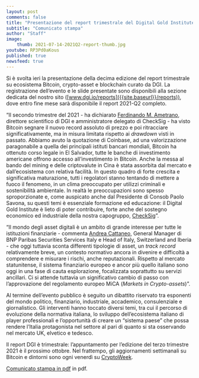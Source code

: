 ```yaml
---
layout: post
comments: false
title: "Presentazione del report trimestrale del Digital Gold Institute"
subtitle: "Comunicato stampa" 
author: "Staff"
image:
    thumb: 2021-07-14-2021Q2-report-thumb.jpg
youtube: RP3Pd0aKous
published: true
newsfeed: true
---
```


Si è svolta ieri la presentazione della decima edizione del report trimestrale su ecosistema Bitcoin, crypto-asset e blockchain curato da DGI.
La registrazione dell’evento e le slide presentate sono disponibili alla sezione dedicata del nostro sito ([www.dgi.io/reports]({{site.baseurl}}/reports)), dove entro fine mese sarà disponibile il report 2021-Q2 completo.

“Il secondo trimestre del 2021 - ha dichiarato [Ferdinando M. Ametrano](https://ametrano.net/it/about/),  direttore scientifico di DGI e amministratore delegato di CheckSig - ha visto Bitcoin segnare il nuovo record assoluto di prezzo e poi ritracciare significativamente, ma in misura limitata rispetto ai _drawdown_ visti in passato. Abbiamo avuto la quotazione di Coinbase, ad una valorizzazione paragonabile a quella dei principali istituti bancari mondiali, Bitcoin ha ottenuto corso legale in El Salvador, tutte le banche di investimento americane offrono accesso all’investimento in Bitcoin. Anche la messa al bando del mining e delle criptovalute in Cina è stata assorbita dal mercato e dall’ecosistema con relativa facilità. In questo quadro di forte crescita e significativa maturazione, tutti i regolatori stanno tentando di mettere a fuoco il fenomeno, in un clima preoccupato per utilizzi criminali e sostenibilità ambientale. In realtà le preoccupazioni sono spesso sproporzionate e, come auspicato anche dal Presidente di Consob Paolo Savona, su questi temi è essenziale formazione ed educazione: il Digital Gold Institute è lieto di poter contribuire, forte anche del sostegno economico ed industriale della nostra capogruppo, [CheckSig](www.checksig.io)”.

“Il mondo degli asset digitali è un ambito di grande interesse per tutte le istituzioni finanziarie - commenta [Andrea Cattaneo](https://it.linkedin.com/in/andrea-cattaneo-9b75b829), General Manager di BNP Paribas Securities Services Italy e Head of Italy, Switzerland and Iberia - che oggi tuttavia sconta differenti tipologie di asset, un _track record_ relativamente breve, un contesto normativo ancora in divenire e difficoltà a comprendere e misurare i rischi, anche reputazionali. Rispetto al mercato statunitense, il sistema finanziario europeo e ancor più quello italiano sono oggi in una fase di cauta esplorazione, focalizzata soprattutto su servizi ancillari. Ci si attende tuttavia un significativo cambio di passo con l’approvazione del regolamento europeo MiCA (_Markets in Crypto-assets_)”.

Al termine dell’evento pubblico è seguito un dibattito riservato tra esponenti del mondo politico, finanziario, industriale, accademico, consulenziale e giornalistico. Gli interventi hanno toccato diversi temi, tra cui il percorso di evoluzione della normativa italiana, lo sviluppo dell’ecosistema italiano di player professionali e l’opportunità di creare un “sistema paese” che possa rendere l’Italia protagonista nel settore al pari di quanto si sta osservando nel mercato UK, elvetico e tedesco.

Il report DGI è trimestrale: l’appuntamento per l’edizione del terzo trimestre 2021 è il prossimo ottobre. Nel frattempo, gli aggiornamenti settimanali su Bitcoin e dintorni sono ogni venerdì su [CryptoWeek]({{site.baseurl}}/cryptoweek).

[Comunicato stampa in pdf]({{site.baseurl}}/docs/20210715-comunicato-stampa-report-dgi.pdf) in pdf.

